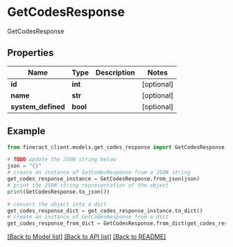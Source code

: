 # GetCodesResponse

GetCodesResponse

## Properties

Name | Type | Description | Notes
------------ | ------------- | ------------- | -------------
**id** | **int** |  | [optional] 
**name** | **str** |  | [optional] 
**system_defined** | **bool** |  | [optional] 

## Example

```python
from fineract_client.models.get_codes_response import GetCodesResponse

# TODO update the JSON string below
json = "{}"
# create an instance of GetCodesResponse from a JSON string
get_codes_response_instance = GetCodesResponse.from_json(json)
# print the JSON string representation of the object
print(GetCodesResponse.to_json())

# convert the object into a dict
get_codes_response_dict = get_codes_response_instance.to_dict()
# create an instance of GetCodesResponse from a dict
get_codes_response_from_dict = GetCodesResponse.from_dict(get_codes_response_dict)
```
[[Back to Model list]](../README.md#documentation-for-models) [[Back to API list]](../README.md#documentation-for-api-endpoints) [[Back to README]](../README.md)


